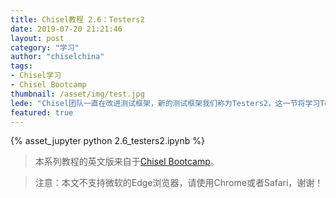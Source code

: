 ```yaml
---
title: Chisel教程 2.6：Testers2
date: 2019-07-20 21:21:46
layout: post
category: "学习"
author: "chiselchina"
tags:
- Chisel学习
- Chisel Bootcamp
thumbnail: /asset/img/test.jpg
lede: "Chisel团队一直在改进测试框架，新的测试框架我们称为Testers2，这一节将学习Testers2的基本功能。"
featured: true
---
```


<div>
<script src="/metronic/assets/plugins/jquery.min.js"></script>
{% asset_jupyter python 2.6_testers2.ipynb %}
</div>

> 本系列教程的英文版来自于[Chisel Bootcamp](https://github.com/freechipsproject/chisel-bootcamp)。

> 注意：本文不支持微软的Edge浏览器，请使用Chrome或者Safari，谢谢！
